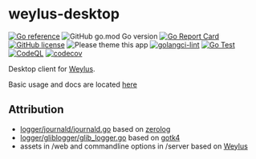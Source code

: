# weylus-desktop

[![Go reference][1]][2]
![GitHub go.mod Go version][3]
[![Go Report Card][4]][5]
[![GitHub license][6]][7]
![Please theme this app][8]
[![golangci-lint][10]][11]
[![Go Test][12]][13]
[![CodeQL][14]][15]
[![codecov][16]][17]

Desktop client for [Weylus](https://github.com/H-M-H/Weylus).

Basic usage and docs are located [here](https://github.com/OmegaRogue/weylus-desktop/wiki/weylus-desktop)

## Attribution

- [logger/journald/journald.go](logger/journald/journald.go) based
  on [zerolog](https://github.com/rs/zerolog/blob/master/journald/journald.go)
- [logger/gliblogger/glib_logger.go](logger/gliblogger/glib_logger.go) based
  on [gotk4](https://github.com/diamondburned/gotk4/blob/4/pkg/glib/v2/gmessages.go)
- assets in /web and commandline options in /server based on [Weylus](https://github.com/H-M-H/Weylus)

[1]: https://img.shields.io/badge/godoc-reference-blue.svg

[2]: https://pkg.go.dev/github.com/OmegaRogue/weylus-desktop

[3]: https://img.shields.io/github/go-mod/go-version/OmegaRogue/weylus-desktop

[4]: https://goreportcard.com/badge/github.com/OmegaRogue/weylus-desktop

[5]: https://goreportcard.com/report/github.com/OmegaRogue/weylus-desktop

[6]: https://img.shields.io/github/license/OmegaRogue/weylus-desktop

[7]: https://github.com/OmegaRogue/weylus-desktop

[8]: https://img.shields.io/badge/Please%20theme-this-brightgreen

[9]: http://example.com

[10]: https://github.com/OmegaRogue/weylus-desktop/actions/workflows/golangci-lint.yml/badge.svg

[11]: https://github.com/OmegaRogue/weylus-desktop/actions/workflows/golangci-lint.yml

[12]: https://github.com/OmegaRogue/weylus-desktop/actions/workflows/go.yml/badge.svg

[13]: https://github.com/OmegaRogue/weylus-desktop/actions/workflows/go.yml

[14]: https://github.com/OmegaRogue/weylus-desktop/actions/workflows/codeql-analysis.yml/badge.svg

[15]: https://github.com/OmegaRogue/weylus-desktop/actions/workflows/codeql-analysis.yml

[16]: https://codecov.io/gh/OmegaRogue/weylus-desktop/branch/main/graph/badge.svg?token=Mi7rER95hX

[17]: https://codecov.io/gh/OmegaRogue/weylus-desktop